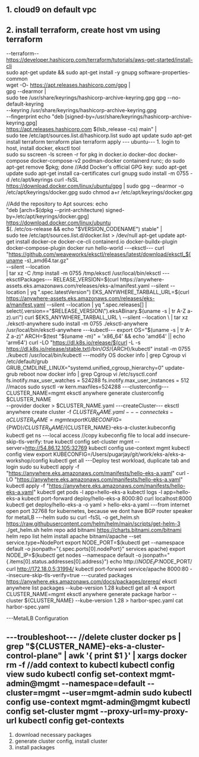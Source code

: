 ## 1. cloud9 on default vpc
## 2. install terraform, create host vm using terraform
--terraform--  
https://developer.hashicorp.com/terraform/tutorials/aws-get-started/install-cli  
sudo apt-get update && sudo apt-get install -y gnupg software-properties-common  
wget -O- https://apt.releases.hashicorp.com/gpg | \
gpg --dearmor | \
sudo tee /usr/share/keyrings/hashicorp-archive-keyring.gpg
gpg --no-default-keyring \
--keyring /usr/share/keyrings/hashicorp-archive-keyring.gpg \
--fingerprint
echo "deb [signed-by=/usr/share/keyrings/hashicorp-archive-keyring.gpg] \
https://apt.releases.hashicorp.com $(lsb_release -cs) main" | \
sudo tee /etc/apt/sources.list.d/hashicorp.list
sudo apt update
sudo apt-get install terraform
terraform plan
terraform apply
--- ubuntu--- 1. login to host, install docker, eksctl tool  
sudo su
sscreen -ls
screen -r
for pkg in docker.io docker-doc docker-compose docker-compose-v2 podman-docker containerd runc; do sudo apt-get remove $pkg; done
//Add Docker's official GPG key:
sudo apt-get update
sudo apt-get install ca-certificates curl gnupg
sudo install -m 0755 -d /etc/apt/keyrings
curl -fsSL https://download.docker.com/linux/ubuntu/gpg | sudo gpg --dearmor -o /etc/apt/keyrings/docker.gpg
sudo chmod a+r /etc/apt/keyrings/docker.gpg

//Add the repository to Apt sources:
echo \
  "deb [arch=$(dpkg --print-architecture) signed-by=/etc/apt/keyrings/docker.gpg] https://download.docker.com/linux/ubuntu \
  $(. /etc/os-release && echo "$VERSION_CODENAME") stable" | \
  sudo tee /etc/apt/sources.list.d/docker.list > /dev/null
apt-get update
apt-get install docker-ce docker-ce-cli containerd.io docker-buildx-plugin docker-compose-plugin
docker run hello-world
---eksctl---
curl "https://github.com/weaveworks/eksctl/releases/latest/download/eksctl_$(uname -s)_amd64.tar.gz" \
    --silent --location \
    | tar xz -C /tmp
install -m 0755 /tmp/eksctl /usr/local/bin/eksctl
---eksctlPackages---
RELEASE_VERSION=$(curl https://anywhere-assets.eks.amazonaws.com/releases/eks-a/manifest.yaml --silent --location | yq ".spec.latestVersion")
EKS_ANYWHERE_TARBALL_URL=$(curl https://anywhere-assets.eks.amazonaws.com/releases/eks-a/manifest.yaml --silent --location | yq ".spec.releases[] | select(.version==\"$RELEASE_VERSION\").eksABinary.$(uname -s | tr A-Z a-z).uri")
curl $EKS_ANYWHERE_TARBALL_URL \
    --silent --location \
    | tar xz ./eksctl-anywhere
sudo install -m 0755 ./eksctl-anywhere /usr/local/bin/eksctl-anywhere
---kubectl---
export OS="$(uname -s | tr A-Z a-z)" ARCH=$(test "$(uname -m)" = 'x86_64' && echo 'amd64' || echo 'arm64')
curl -LO "https://dl.k8s.io/release/$(curl -L -s https://dl.k8s.io/release/stable.txt)/bin/${OS}/${ARCH}/kubectl"
install -m 0755 ./kubectl /usr/local/bin/kubectl
---modify OS
docker info | grep Cgroup
vi /etc/default/grub
GRUB_CMDLINE_LINUX="systemd.unified_cgroup_hierarchy=0"
update-grub
reboot now
docker info | grep Cgroup
vi /etc/sysctl.conf
fs.inotify.max_user_watches = 524288
fs.inotify.max_user_instances = 512
//macos
sudo sysctl -w kern.maxfiles=524288
---clusterconfig---
CLUSTER_NAME=mgmt
eksctl anywhere generate clusterconfig $CLUSTER_NAME \
   --provider docker > $CLUSTER_NAME.yaml
---createCluster---
eksctl anywhere create cluster -f $CLUSTER_NAME.yaml
--- connect eks-a
CLUSTER_NAME=mgmt
export KUBECONFIG=${PWD}/${CLUSTER_NAME}/${CLUSTER_NAME}-eks-a-cluster.kubeconfig
kubectl get ns
---local access
//copy kubeconfig file to local
add insecure-skip-tls-verify: true
kubectl config set-cluster  mgmt --server=http://54.86.12.105:32769
kubectl config use-context mgmt
kubectl config view
export KUBECONFIG=/Users/pugarjay/git/work/eks-a/eks-a-workshop/config
kubectl get all
---Deploy test workload, duplicate tab and login
sudo su
kubectl apply -f "https://anywhere.eks.amazonaws.com/manifests/hello-eks-a.yaml"
curl -LO "https://anywhere.eks.amazonaws.com/manifests/hello-eks-a.yaml"
kubectl apply -f "https://anywhere.eks.amazonaws.com/manifests/hello-eks-a.yaml"
kubectl get pods -l app=hello-eks-a
kubectl logs -l app=hello-eks-a
kubectl port-forward deploy/hello-eks-a 8000:80
curl localhost:8000
kubectl get deploy/hello-eks-a -o yaml > hello-eks-a.yaml
---from internet
open port 32768 for kubernetes, because we dont have BGP router speaker for metalLB
---helm
sudo su
curl -fsSL -o get_helm.sh https://raw.githubusercontent.com/helm/helm/main/scripts/get-helm-3
./get_helm.sh
helm repo add bitnami https://charts.bitnami.com/bitnami
helm repo list
helm install apache bitnami/apache --set service.type=NodePort
export NODE_PORT=$(kubectl get --namespace default -o jsonpath="{.spec.ports[0].nodePort}" services apache)
export NODE_IP=$(kubectl get nodes --namespace default -o jsonpath="{.items[0].status.addresses[0].address}")
echo http://$NODE_IP:$NODE_PORT/
curl http://172.18.0.5:31994/
kubectl port-forward service/apache 8000:80 --insecure-skip-tls-verify=true
---curated packages
https://anywhere.eks.amazonaws.com/docs/packages/prereq/
eksctl anywhere list packages --kube-version 1.28
kubectl get all -A
export CLUSTER_NAME=mgmt
eksctl anywhere generate package harbor --cluster ${CLUSTER_NAME} --kube-version 1.28 > harbor-spec.yaml
cat harbor-spec.yaml

---MetalLB Configuration






---troubleshoot---
//delete cluster
docker ps | grep "${CLUSTER_NAME}-eks-a-cluster-control-plane" | awk '{ print $1 }' | xargs docker rm -f
//add context to kubectl
kubectl config view
sudo kubectl config set-context mgmt-admin@mgmt --namespace=default --cluster=mgmt --user=mgmt-admin
sudo kubectl config use-context mgmt-admin@mgmt
kubectl config set-cluster mgmt
--proxy-url=my-proxy-url
kubectl config get-contexts
----
1. download necessary packages
2. generate cluster config, install cluster
3. install packages
